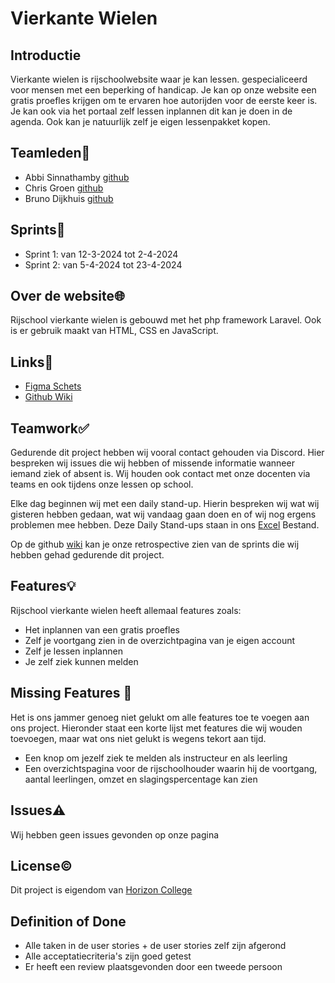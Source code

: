 # Vierkante Wielen

## Introductie

Vierkante wielen is rijschoolwebsite waar je kan lessen. gespecialiceerd voor mensen met een beperking of handicap. Je kan op onze website een gratis proefles krijgen om te ervaren hoe autorijden voor de eerste keer is. Je kan ook via het portaal zelf lessen inplannen dit kan je doen in de agenda. Ook kan je natuurlijk zelf je eigen lessenpakket kopen.

## Teamleden👥️
- Abbi Sinnathamby [github](https://github.com/Abbi159357)
- Chris Groen [github](https://github.com/166389)
- Bruno Dijkhuis [github](https://github.com/Bruntho2802)

## Sprints🏃
- Sprint 1: van 12-3-2024 tot 2-4-2024
- Sprint 2: van 5-4-2024 tot 23-4-2024

## Over de website🌐
Rijschool vierkante wielen is gebouwd met het php framework Laravel. Ook is er gebruik maakt van HTML, CSS en JavaScript. 

## Links🔗
- [Figma Schets](https://www.figma.com/file/l25pgwYEGU69f53lMnQeDM/Rijschool-Vierkante-Wielen?type=design&node-id=0-1&mode=design)
- [Github Wiki](https://github.com/horizoncollege/rijschool-abc/wiki)

## Teamwork✅️
Gedurende dit project hebben wij vooral contact gehouden via Discord. Hier bespreken wij issues die wij hebben of missende informatie wanneer iemand ziek of absent is. Wij houden ook contact met onze docenten via teams en ook tijdens onze lessen op school. 

Elke dag beginnen wij met een daily stand-up. Hierin bespreken wij wat wij gisteren hebben gedaan, wat wij vandaag gaan doen en of wij nog ergens problemen mee hebben.
Deze Daily Stand-ups staan in ons [Excel](https://horizoncollege-my.sharepoint.com/:x:/r/personal/170370_student_horizoncollege_nl/Documents/Logboek.xlsx?d=we0f5415e0eca47fa9c09b72c79bd399a&csf=1&web=1&e=EMKgAy) Bestand.

Op de github [wiki](https://github.com/horizoncollege/rijschool-abc/wiki) kan je onze retrospective zien van de sprints die wij hebben gehad gedurende dit project.

## Features💡
Rijschool vierkante wielen heeft allemaal features zoals:
- Het inplannen van een gratis proefles
- Zelf je voortgang zien in de overzichtpagina van je eigen account
- Zelf je lessen inplannen
- Je zelf ziek kunnen melden

## Missing Features 🔻
Het is ons jammer genoeg niet gelukt om alle features toe te voegen aan ons project. Hieronder staat een korte lijst met features die wij wouden toevoegen, maar wat ons niet gelukt is wegens tekort aan tijd.
- Een knop om jezelf ziek te melden als instructeur en als leerling
- Een overzichtspagina voor de rijschoolhouder waarin hij de voortgang, aantal leerlingen, omzet en slagingspercentage kan zien
  
## Issues⚠️
Wij hebben geen issues gevonden op onze pagina

## License©️

Dit project is eigendom van [Horizon College](https://www.horizoncollege.nl/)

## Definition of Done

- Alle taken in de user stories + de user stories zelf zijn afgerond
- Alle acceptatiecriteria's zijn goed getest
- Er heeft een review plaatsgevonden door een tweede persoon



